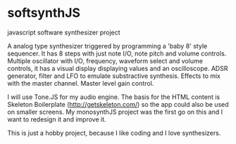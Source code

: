 # softsynthJS
javascript software synthesizer project

A analog type synthesizer triggered by programming a 'baby 8' style sequencer.
It has 8 steps with just note I/O, note pitch and volume controls.
Multiple oscillator with I/O, frequency, waveform select and volume controls,
it has a visual display displaying values and an oscilloscope.
ADSR generator, filter and LFO to emulate substractive synthesis.
Effects to mix with the master channel.
Master level gain control.

I will use Tone.JS for my audio engine.
The basis for the HTML content is Skeleton Boilerplate (http://getskeleton.com/)
 so the app could also be used on smaller screens.
My monosynthJS project was the first go on this and I want to redesign it
and improve it.


This is just a hobby project, because I like coding and I love synthesizers.
 


